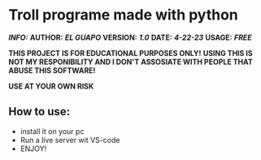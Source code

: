 # Troll programe made with python

***_INFO:_***
**AUTHOR:** ***EL GUAPO***
**VERSION:** ***1.0***
**DATE:** ***4-22-23***
**USAGE:** ***FREE***

**THIS PROJECT IS FOR EDUCATIONAL PURPOSES ONLY!**
**USING THIS IS NOT MY RESPONIBILITY AND I DON'T ASSOSIATE WITH PEOPLE THAT ABUSE THIS SOFTWARE!**

**USE AT YOUR OWN RISK**

## How to use: 

- install it on your pc
- Run a live server wit VS-code 
- ENJOY!